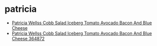 # patricia

 * [Patricia Wellss Cobb Salad Iceberg Tomato Avocado Bacon And Blue Cheese](../../index/p/patricia-wellss-cobb-salad-iceberg-tomato-avocado-bacon-and-blue-cheese-364872.json)
 * [Patricia Wellss Cobb Salad Iceberg Tomato Avocado Bacon And Blue Cheese 364872](../../index/p/patricia-wellss-cobb-salad-iceberg-tomato-avocado-bacon-and-blue-cheese-364872.json)
